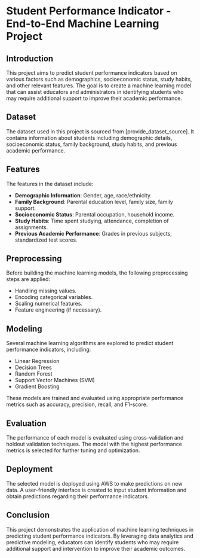 # Student Performance Indicator - End-to-End Machine Learning Project

## Introduction

This project aims to predict student performance indicators based on various factors such as demographics, socioeconomic status, study habits, and other relevant features. The goal is to create a machine learning model that can assist educators and administrators in identifying students who may require additional support to improve their academic performance.

## Dataset

The dataset used in this project is sourced from [provide_dataset_source]. It contains information about students including demographic details, socioeconomic status, family background, study habits, and previous academic performance.

## Features

The features in the dataset include:

- **Demographic Information**: Gender, age, race/ethnicity.
- **Family Background**: Parental education level, family size, family support.
- **Socioeconomic Status**: Parental occupation, household income.
- **Study Habits**: Time spent studying, attendance, completion of assignments.
- **Previous Academic Performance**: Grades in previous subjects, standardized test scores.

## Preprocessing

Before building the machine learning models, the following preprocessing steps are applied:

- Handling missing values.
- Encoding categorical variables.
- Scaling numerical features.
- Feature engineering (if necessary).

## Modeling

Several machine learning algorithms are explored to predict student performance indicators, including:

- Linear Regression
- Decision Trees
- Random Forest
- Support Vector Machines (SVM)
- Gradient Boosting

These models are trained and evaluated using appropriate performance metrics such as accuracy, precision, recall, and F1-score.

## Evaluation

The performance of each model is evaluated using cross-validation and holdout validation techniques. The model with the highest performance metrics is selected for further tuning and optimization.

## Deployment

The selected model is deployed using AWS to make predictions on new data. A user-friendly interface is created to input student information and obtain predictions regarding their performance indicators.

## Conclusion

This project demonstrates the application of machine learning techniques in predicting student performance indicators. By leveraging data analytics and predictive modeling, educators can identify students who may require additional support and intervention to improve their academic outcomes.


